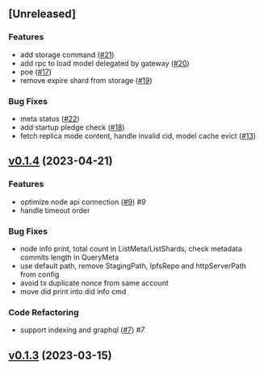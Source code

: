 <a name="unreleased"></a>
## [Unreleased]

### Features
- add storage command ([#21](https://github.com/SAONetwork/sao-node.git/issues/21))
- add rpc to load model delegated by gateway ([#20](https://github.com/SAONetwork/sao-node.git/issues/20))
- poe ([#17](https://github.com/SAONetwork/sao-node.git/issues/17))
- remove expire shard from storage ([#19](https://github.com/SAONetwork/sao-node.git/issues/19))

### Bug Fixes
- meta status ([#22](https://github.com/SAONetwork/sao-node.git/issues/22))
- add startup pledge check ([#18](https://github.com/SAONetwork/sao-node.git/issues/18))
- fetch replica mode content, handle invalid cid, model cache evict ([#13](https://github.com/SAONetwork/sao-node.git/issues/13))


<a name="v0.1.4"></a>
## [v0.1.4](https://github.com/SAONetwork/sao-node.git/compare/v0.1.3...v0.1.4) (2023-04-21)

### Features

* optimize node api connection ([#9](https://github.com/SAONetwork/sao-node.git/issues/9))  *#9* 
* handle timeout order 

### Bug Fixes

* node info print, total count in ListMeta/ListShards, check metadata commits length in QueryMeta 
* use default path, remove StagingPath, IpfsRepo and httpServerPath from config 
* avoid tx duplicate nonce from same account 
* move did print into did info cmd 

### Code Refactoring

* support indexing and graphql ([#7](https://github.com/SAONetwork/sao-node.git/issues/7))  *#7* 


<a name="v0.1.3"></a>
## [v0.1.3](https://github.com/SAONetwork/sao-node.git/compare/v0.1.2...v0.1.3) (2023-03-15)

